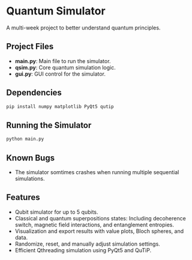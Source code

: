 # Quantum Simulator

A multi-week project to better understand quantum principles.

## Project Files

- **main.py**: Main file to run the simulator.
- **qsim.py**: Core quantum simulation logic.
- **gui.py**: GUI control for the simulator.

## Dependencies

```bash
pip install numpy matplotlib PyQt5 qutip
```

## Running the Simulator

```bash
python main.py
```

## Known Bugs

- The simulator somtimes crashes when running multiple sequential simulations.

## Features

- Qubit simulator for up to 5 qubits.
- Classical and quantum superpositions states: Including decoherence switch, magnetic field interactions, and entanglement entropies.
- Visualization and export results with value plots, Bloch spheres, and data.
- Randomize, reset, and manually adjust simulation settings.
- Efficient Qthreading simulation using PyQt5 and QuTiP.